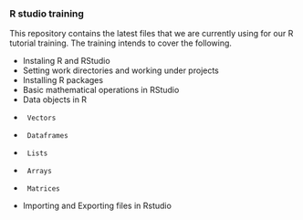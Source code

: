 ### R studio training 
This repository contains the latest files that we are currently using for our R tutorial training. The training intends to cover the following.
-  Instaling R and RStudio
-  Setting work directories and working under projects
-  Installing R packages 
-  Basic mathematical operations in RStudio
-  Data objects in R
-      Vectors
-      Dataframes
-      Lists
-      Arrays
-      Matrices
-  Importing and Exporting files in Rstudio


